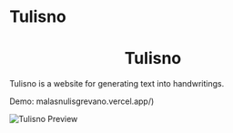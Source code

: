 # Tulisno
<h1 align="center">Tulisno</h1>

<p>
 Tulisno is a website for generating text into handwritings.
</p>
Demo: malasnulisgrevano.vercel.app/)
<br>

![Tulisno Preview](https://i.imgur.com/2XU2qYo.png)
